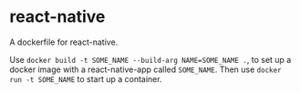 react-native
=

A dockerfile for react-native.

Use `docker build -t SOME_NAME --build-arg NAME=SOME_NAME .`, to set up a docker image with a react-native-app called `SOME_NAME`. Then use `docker run -t SOME_NAME` to start up a container.
